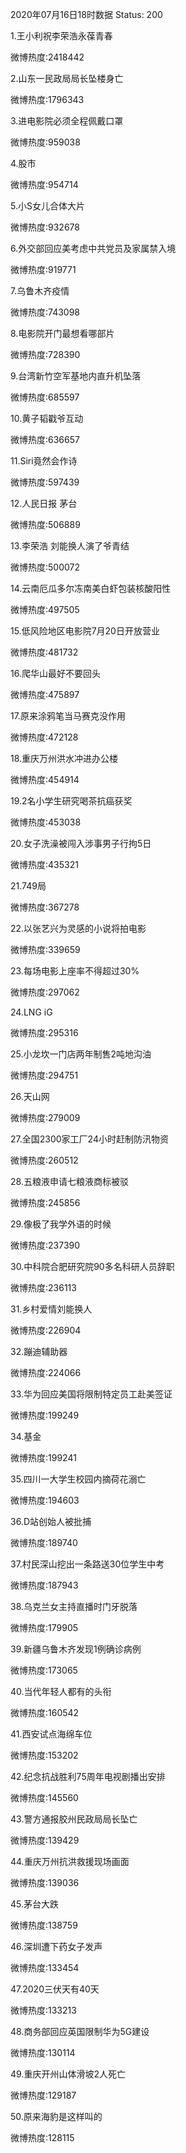 2020年07月16日18时数据
Status: 200

1.王小利祝李荣浩永葆青春

微博热度:2418442

2.山东一民政局局长坠楼身亡

微博热度:1796343

3.进电影院必须全程佩戴口罩

微博热度:959038

4.股市

微博热度:954714

5.小S女儿合体大片

微博热度:932678

6.外交部回应美考虑中共党员及家属禁入境

微博热度:919771

7.乌鲁木齐疫情

微博热度:743098

8.电影院开门最想看哪部片

微博热度:728390

9.台湾新竹空军基地内直升机坠落

微博热度:685597

10.黄子韬戳爷互动

微博热度:636657

11.Siri竟然会作诗

微博热度:597439

12.人民日报 茅台

微博热度:506889

13.李荣浩 刘能换人演了爷青结

微博热度:500072

14.云南厄瓜多尔冻南美白虾包装核酸阳性

微博热度:497505

15.低风险地区电影院7月20日开放营业

微博热度:481732

16.爬华山最好不要回头

微博热度:475897

17.原来涂鸦笔当马赛克没作用

微博热度:472128

18.重庆万州洪水冲进办公楼

微博热度:454914

19.2名小学生研究喝茶抗癌获奖

微博热度:453038

20.女子洗澡被闯入涉事男子行拘5日

微博热度:435321

21.749局

微博热度:367278

22.以张艺兴为灵感的小说将拍电影

微博热度:339659

23.每场电影上座率不得超过30%

微博热度:297062

24.LNG iG

微博热度:295316

25.小龙坎一门店两年制售2吨地沟油

微博热度:294751

26.天山网

微博热度:279009

27.全国2300家工厂24小时赶制防汛物资

微博热度:260512

28.五粮液申请七粮液商标被驳

微博热度:245856

29.像极了我学外语的时候

微博热度:237390

30.中科院合肥研究院90多名科研人员辞职

微博热度:236113

31.乡村爱情刘能换人

微博热度:226904

32.蹦迪辅助器

微博热度:224066

33.华为回应美国将限制特定员工赴美签证

微博热度:199249

34.基金

微博热度:199241

35.四川一大学生校园内摘荷花溺亡

微博热度:194603

36.D站创始人被批捕

微博热度:189740

37.村民深山挖出一条路送30位学生中考

微博热度:187943

38.乌克兰女主持直播时门牙脱落

微博热度:179905

39.新疆乌鲁木齐发现1例确诊病例

微博热度:173065

40.当代年轻人都有的头衔

微博热度:160542

41.西安试点海绵车位

微博热度:153202

42.纪念抗战胜利75周年电视剧播出安排

微博热度:145560

43.警方通报胶州民政局局长坠亡

微博热度:139429

44.重庆万州抗洪救援现场画面

微博热度:139036

45.茅台大跌

微博热度:138759

46.深圳遭下药女子发声

微博热度:133454

47.2020三伏天有40天

微博热度:133213

48.商务部回应英国限制华为5G建设

微博热度:130114

49.重庆开州山体滑坡2人死亡

微博热度:129187

50.原来海豹是这样叫的

微博热度:128115

